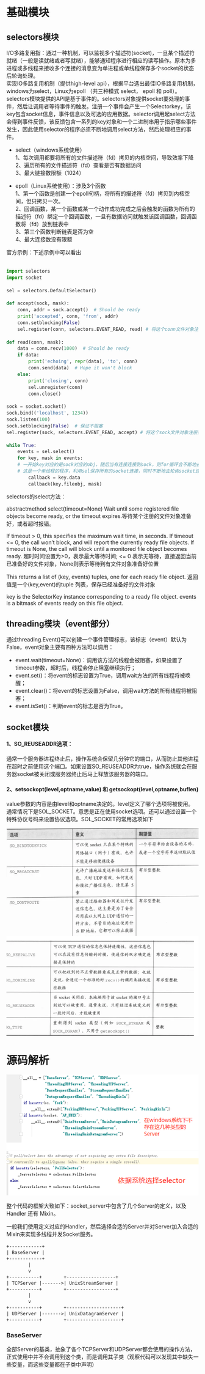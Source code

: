 # 基础模块
## selectors模块
I/O多路复用指：通过一种机制，可以监视多个描述符(socket)，一旦某个描述符就绪（一般是读就绪或者写就绪），能够通知程序进行相应的读写操作。原本为多进程或多线程来接收多个连接的消息变为单进程或单线程保存多个socket的状态后轮询处理。  
实现IO多路复用机制（提供high-level api），根据平台选出最佳IO多路复用机制，windows为select，Linux为epoll （共三种模式 select， epoll 和 poll）。  
selectors模块提供的API是基于事件的。selectors对象提供socket要处理的事件，然后让调用者等待事件的触发。注册一个事件会产生一个Selectorkey，该key包含socket信息，事件信息以及可选的应用数据。selector调用起select方法会得到事件反馈，该反馈包含一系列的key对象和一个二进制串用于指示哪些事件发生，因此使用selector的程序必须不断地调用select方法，然后处理相应的事件。


- select（windows系统使用）   
1、每次调用都要将所有的文件描述符（fd）拷贝的内核空间，导致效率下降  
2、遍历所有的文件描述符（fd）查看是否有数据访问  
3、最大链接数限额（1024）

- epoll（Linux系统使用）：涉及3个函数  
1、第一个函数是创建一个epoll句柄，将所有的描述符（fd）拷贝到内核空间，但只拷贝一次。  
2、回调函数，某一个函数或某一个动作成功完成之后会触发的函数为所有的描述符（fd）绑定一个回调函数，一旦有数据访问就触发该回调函数，回调函数将（fd）放到链表中  
3、第三个函数判断链表是否为空  
4、最大连接数没有限额

官方示例：下述示例中可以看出
```python

import selectors
import socket

sel = selectors.DefaultSelector()

def accept(sock, mask):
    conn, addr = sock.accept()  # Should be ready
    print('accepted', conn, 'from', addr)
    conn.setblocking(False)
    sel.register(conn, selectors.EVENT_READ, read) # 将这个conn文件对象注册到sel中，当触发对应的read事件时就调用read函数

def read(conn, mask):
    data = conn.recv(1000)  # Should be ready
    if data:
        print('echoing', repr(data), 'to', conn)
        conn.send(data)  # Hope it won't block
    else:
        print('closing', conn)
        sel.unregister(conn)
        conn.close()

sock = socket.socket()
sock.bind(('localhost', 1234))
sock.listen(100)
sock.setblocking(False)  # 保证不阻塞
sel.register(sock, selectors.EVENT_READ, accept) # 将这个sock文件对象注册到sel中，当触发对应的read事件时就调用accept函数

while True:
    events = sel.select()
    for key, mask in events:  
    # 一开始key对应的是sock对应的obj，随后当有连接连接到sock，则for循环会不断地去遍历socket得到的连接，实现不断轮询每个socket连接的效果。
    # 这是一个单线程的程序，利用sel保存所有的socket连接，同时不断地去轮询socket连接对象，实现对多个socket连接的处理 
        callback = key.data
        callback(key.fileobj, mask)
```

selectors的select方法：

abstractmethod select(timeout=None)
Wait until some registered file objects become ready, or the timeout expires.等待某个注册的文件对象准备好，或者超时报错。

If timeout > 0, this specifies the maximum wait time, in seconds. If timeout <= 0, the call won’t block, and will report the currently ready file objects. If timeout is None, the call will block until a monitored file object becomes ready. 超时时间设置为>0，表示最大等待时间; <= 0 表示无等待，直接返回当前已准备好的文件对象，None则表示等待到有文件对象准备好位置

This returns a list of (key, events) tuples, one for each ready file object. 返回值是一个(key,event)的tuple 列表，保存已经准备好的文件对象

key is the SelectorKey instance corresponding to a ready file object. events is a bitmask of events ready on this file object.

## threading模块（event部分）

通过threading.Event()可以创建一个事件管理标志，该标志（event）默认为False，event对象主要有四种方法可以调用：

- event.wait(timeout=None)：调用该方法的线程会被阻塞，如果设置了timeout参数，超时后，线程会停止阻塞继续执行；
- event.set()：将event的标志设置为True，调用wait方法的所有线程将被唤醒；
- event.clear()：将event的标志设置为False，调用wait方法的所有线程将被阻塞；
- event.isSet()：判断event的标志是否为True。

## socket模块
#### 1、SO_REUSEADDR选项：
通常一个服务器进程终止后，操作系统会保留几分钟它的端口，从而防止其他进程在超时之前使用这个端口。如果设置SO_REUSEADDR为true，操作系统就会在服务器socket被关闭或服务器终止后马上释放该服务器的端口。

#### 2、setsockopt(level,optname,value) 和 getsockopt(level,optname,buflen)
value参数的内容是由level和optname决定的。level定义了哪个选项将被使用。通常情况下是SOL_SOCKET。意思是正在使用socket选项。还可以通过设置一个特殊协议号码来设置协议选项。SOL_SOCKET的常用选项如下

![](images/socketserver-3.png)

  


# 源码解析
![](images/socketserver-1.png)
![](images/socketserver-2.png)


  
整个代码的框架大致如下：socket_server中包含了几个Server的定义，以及Handler 还有 Mixin。

一般我们使用定义对应的Handler，然后选择合适的Server并对Server加入合适的Mixin来实现多线程并发Socket服务。
```
+------------+
| BaseServer |
+------------+
        |
        v
+-----------+        +------------------+
| TCPServer |------->| UnixStreamServer |
+-----------+        +------------------+
        |
        v
+-----------+        +--------------------+
| UDPServer |------->| UnixDatagramServer |
+-----------+        +--------------------+
```

### BaseServer
全部Server的基类，抽象了各个TCPServer和UDPServer都会使用的操作方法，正式使用中并不会调用到这个类，而是调用其子类（观察代码可以发现其中缺失一些变量，而这些变量都在子类中声明）



